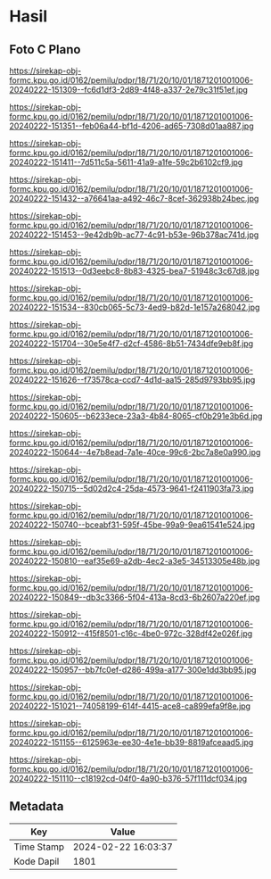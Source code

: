 # Hasil

## Foto C Plano

https://sirekap-obj-formc.kpu.go.id/0162/pemilu/pdpr/18/71/20/10/01/1871201001006-20240222-151309--fc6d1df3-2d89-4f48-a337-2e79c31f51ef.jpg

https://sirekap-obj-formc.kpu.go.id/0162/pemilu/pdpr/18/71/20/10/01/1871201001006-20240222-151351--feb06a44-bf1d-4206-ad65-7308d01aa887.jpg

https://sirekap-obj-formc.kpu.go.id/0162/pemilu/pdpr/18/71/20/10/01/1871201001006-20240222-151411--7d511c5a-5611-41a9-a1fe-59c2b6102cf9.jpg

https://sirekap-obj-formc.kpu.go.id/0162/pemilu/pdpr/18/71/20/10/01/1871201001006-20240222-151432--a76641aa-a492-46c7-8cef-362938b24bec.jpg

https://sirekap-obj-formc.kpu.go.id/0162/pemilu/pdpr/18/71/20/10/01/1871201001006-20240222-151453--9e42db9b-ac77-4c91-b53e-96b378ac741d.jpg

https://sirekap-obj-formc.kpu.go.id/0162/pemilu/pdpr/18/71/20/10/01/1871201001006-20240222-151513--0d3eebc8-8b83-4325-bea7-51948c3c67d8.jpg

https://sirekap-obj-formc.kpu.go.id/0162/pemilu/pdpr/18/71/20/10/01/1871201001006-20240222-151534--830cb065-5c73-4ed9-b82d-1e157a268042.jpg

https://sirekap-obj-formc.kpu.go.id/0162/pemilu/pdpr/18/71/20/10/01/1871201001006-20240222-151704--30e5e4f7-d2cf-4586-8b51-7434dfe9eb8f.jpg

https://sirekap-obj-formc.kpu.go.id/0162/pemilu/pdpr/18/71/20/10/01/1871201001006-20240222-151626--f73578ca-ccd7-4d1d-aa15-285d9793bb95.jpg

https://sirekap-obj-formc.kpu.go.id/0162/pemilu/pdpr/18/71/20/10/01/1871201001006-20240222-150605--b6233ece-23a3-4b84-8065-cf0b291e3b6d.jpg

https://sirekap-obj-formc.kpu.go.id/0162/pemilu/pdpr/18/71/20/10/01/1871201001006-20240222-150644--4e7b8ead-7a1e-40ce-99c6-2bc7a8e0a990.jpg

https://sirekap-obj-formc.kpu.go.id/0162/pemilu/pdpr/18/71/20/10/01/1871201001006-20240222-150715--5d02d2c4-25da-4573-9641-f2411903fa73.jpg

https://sirekap-obj-formc.kpu.go.id/0162/pemilu/pdpr/18/71/20/10/01/1871201001006-20240222-150740--bceabf31-595f-45be-99a9-9ea61541e524.jpg

https://sirekap-obj-formc.kpu.go.id/0162/pemilu/pdpr/18/71/20/10/01/1871201001006-20240222-150810--eaf35e69-a2db-4ec2-a3e5-34513305e48b.jpg

https://sirekap-obj-formc.kpu.go.id/0162/pemilu/pdpr/18/71/20/10/01/1871201001006-20240222-150849--db3c3366-5f04-413a-8cd3-6b2607a220ef.jpg

https://sirekap-obj-formc.kpu.go.id/0162/pemilu/pdpr/18/71/20/10/01/1871201001006-20240222-150912--415f8501-c16c-4be0-972c-328df42e026f.jpg

https://sirekap-obj-formc.kpu.go.id/0162/pemilu/pdpr/18/71/20/10/01/1871201001006-20240222-150957--bb7fc0ef-d286-499a-a177-300e1dd3bb95.jpg

https://sirekap-obj-formc.kpu.go.id/0162/pemilu/pdpr/18/71/20/10/01/1871201001006-20240222-151021--74058199-614f-4415-ace8-ca899efa9f8e.jpg

https://sirekap-obj-formc.kpu.go.id/0162/pemilu/pdpr/18/71/20/10/01/1871201001006-20240222-151155--6125963e-ee30-4e1e-bb39-8819afceaad5.jpg

https://sirekap-obj-formc.kpu.go.id/0162/pemilu/pdpr/18/71/20/10/01/1871201001006-20240222-151110--c18192cd-04f0-4a90-b376-57f111dcf034.jpg


## Metadata

| Key        | Value               |
| ---------- | ------------------- |
| Time Stamp | 2024-02-22 16:03:37 |
| Kode Dapil | 1801                |



